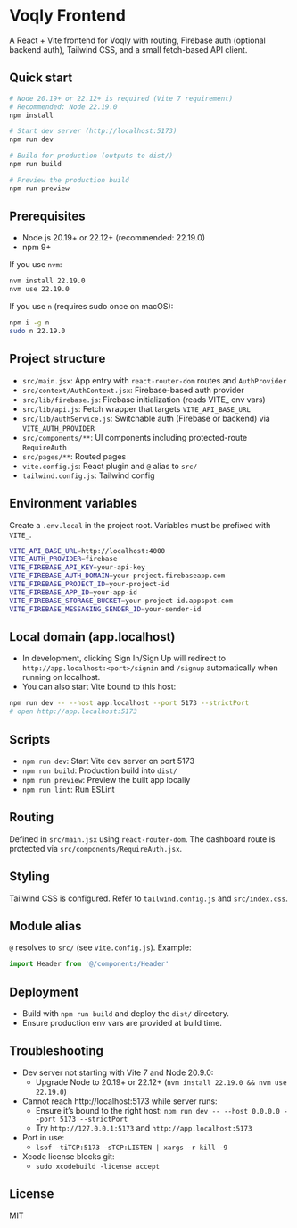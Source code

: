 # Voqly Frontend

A React + Vite frontend for Voqly with routing, Firebase auth (optional backend auth), Tailwind CSS, and a small fetch-based API client.

## Quick start

```bash
# Node 20.19+ or 22.12+ is required (Vite 7 requirement)
# Recommended: Node 22.19.0
npm install

# Start dev server (http://localhost:5173)
npm run dev

# Build for production (outputs to dist/)
npm run build

# Preview the production build
npm run preview
```

## Prerequisites
- Node.js 20.19+ or 22.12+ (recommended: 22.19.0)
- npm 9+

If you use `nvm`:
```bash
nvm install 22.19.0
nvm use 22.19.0
```

If you use `n` (requires sudo once on macOS):
```bash
npm i -g n
sudo n 22.19.0
```

## Project structure
- `src/main.jsx`: App entry with `react-router-dom` routes and `AuthProvider`
- `src/context/AuthContext.jsx`: Firebase-based auth provider
- `src/lib/firebase.js`: Firebase initialization (reads VITE_ env vars)
- `src/lib/api.js`: Fetch wrapper that targets `VITE_API_BASE_URL`
- `src/lib/authService.js`: Switchable auth (Firebase or backend) via `VITE_AUTH_PROVIDER`
- `src/components/**`: UI components including protected-route `RequireAuth`
- `src/pages/**`: Routed pages
- `vite.config.js`: React plugin and `@` alias to `src/`
- `tailwind.config.js`: Tailwind config

## Environment variables
Create a `.env.local` in the project root. Variables must be prefixed with `VITE_`.

```bash
VITE_API_BASE_URL=http://localhost:4000
VITE_AUTH_PROVIDER=firebase
VITE_FIREBASE_API_KEY=your-api-key
VITE_FIREBASE_AUTH_DOMAIN=your-project.firebaseapp.com
VITE_FIREBASE_PROJECT_ID=your-project-id
VITE_FIREBASE_APP_ID=your-app-id
VITE_FIREBASE_STORAGE_BUCKET=your-project-id.appspot.com
VITE_FIREBASE_MESSAGING_SENDER_ID=your-sender-id
```

## Local domain (app.localhost)
- In development, clicking Sign In/Sign Up will redirect to `http://app.localhost:<port>/signin` and `/signup` automatically when running on localhost.
- You can also start Vite bound to this host:
```bash
npm run dev -- --host app.localhost --port 5173 --strictPort
# open http://app.localhost:5173
```

## Scripts
- `npm run dev`: Start Vite dev server on port 5173
- `npm run build`: Production build into `dist/`
- `npm run preview`: Preview the built app locally
- `npm run lint`: Run ESLint

## Routing
Defined in `src/main.jsx` using `react-router-dom`. The dashboard route is protected via `src/components/RequireAuth.jsx`.

## Styling
Tailwind CSS is configured. Refer to `tailwind.config.js` and `src/index.css`.

## Module alias
`@` resolves to `src/` (see `vite.config.js`). Example:
```js
import Header from '@/components/Header'
```

## Deployment
- Build with `npm run build` and deploy the `dist/` directory.
- Ensure production env vars are provided at build time.

## Troubleshooting
- Dev server not starting with Vite 7 and Node 20.9.0:
  - Upgrade Node to 20.19+ or 22.12+ (`nvm install 22.19.0 && nvm use 22.19.0`)
- Cannot reach http://localhost:5173 while server runs:
  - Ensure it’s bound to the right host: `npm run dev -- --host 0.0.0.0 --port 5173 --strictPort`
  - Try `http://127.0.0.1:5173` and `http://app.localhost:5173`
- Port in use:
  - `lsof -tiTCP:5173 -sTCP:LISTEN | xargs -r kill -9`
- Xcode license blocks git:
  - `sudo xcodebuild -license accept`

## License
MIT
